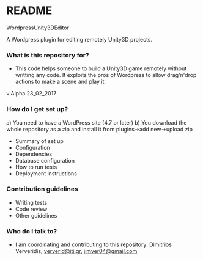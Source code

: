 # README #

WordpressUnity3DEditor 

A Wordpress plugin for editing remotely Unity3D projects. 

### What is this repository for? ###

* This code helps someone to build a Unity3D game remotely without writting any code. It exploits the pros of Wordpress to allow drag'n'drop actions to make a scene and play it. 

v.Alpha 23_02_2017


### How do I get set up? ###

a) You need to have a WordPress site (4.7 or later)
b) You download the whole repository as a zip and install it from plugins->add new->upload zip

* Summary of set up
* Configuration
* Dependencies
* Database configuration
* How to run tests
* Deployment instructions

### Contribution guidelines ###

* Writing tests
* Code review
* Other guidelines

### Who do I talk to? ###

* I am coordinating and contributing to this repository: Dimitrios Ververidis, ververid@iti.gr, jimver04@gmail.com